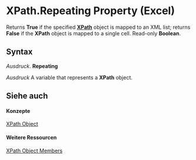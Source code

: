 
# XPath.Repeating Property (Excel)

 Returns **True** if the specified **[XPath](e13f2b3e-cef2-4e3c-f942-5347cf722e2d.md)** object is mapped to an XML list; returns **False** if the **XPath** object is mapped to a single cell. Read-only **Boolean**.


## Syntax

 _Ausdruck_. **Repeating**

 _Ausdruck_ A variable that represents a **XPath** object.


## Siehe auch


#### Konzepte


[XPath Object](e13f2b3e-cef2-4e3c-f942-5347cf722e2d.md)
#### Weitere Ressourcen


[XPath Object Members](http://msdn.microsoft.com/library/2b598d87-ea67-b3fa-fbae-bb8fd1e22274%28Office.15%29.aspx)